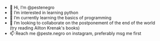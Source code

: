 - 👋 Hi, I’m @pestenegro
- 👀 I’m interested in learning python
- 🌱 I’m currently learning the basics of programming
- 💞️ I’m looking to collaborate on the postponement of the end of the world (try reading Ailton Krenak's books)
- 📫 Reach me @peste.negro on instagram, preferably msg me first

<!---
pestenegro/pestenegro is a ✨ special ✨ repository because its `README.md` (this file) appears on your GitHub profile.
You can click the Preview link to take a look at your changes.
--->
